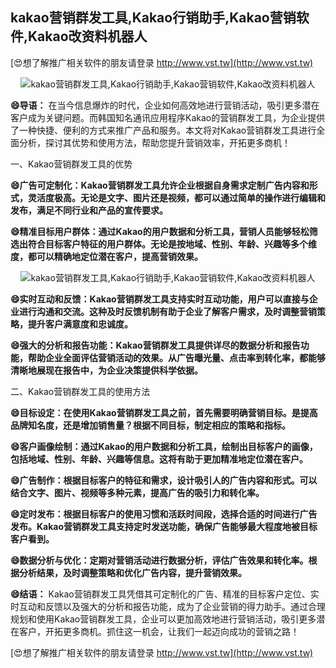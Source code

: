 ## **kakao营销群发工具,Kakao行销助手,Kakao营销软件,Kakao改资料机器人**

[😍想了解推广相关软件的朋友请登录 http://www.vst.tw](http://www.vst.tw)

 <center><img src="https://vst.tw/MP4/tuiguang/png/1.png" alt="kakao营销群发工具,Kakao行销助手,Kakao营销软件,Kakao改资料机器人"></center>

**😄导语：**
在当今信息爆炸的时代，企业如何高效地进行营销活动，吸引更多潜在客户成为关键问题。而韩国知名通讯应用程序Kakao的营销群发工具，为企业提供了一种快捷、便利的方式来推广产品和服务。本文将对Kakao营销群发工具进行全面分析，探讨其优势和使用方法，帮助您提升营销效率，开拓更多商机！

一、Kakao营销群发工具的优势

**😄广告可定制化：Kakao营销群发工具允许企业根据自身需求定制广告内容和形式，灵活度极高。无论是文字、图片还是视频，都可以通过简单的操作进行编辑和发布，满足不同行业和产品的宣传要求。**

**😄精准目标用户群体：通过Kakao的用户数据和分析工具，营销人员能够轻松筛选出符合目标客户特征的用户群体。无论是按地域、性别、年龄、兴趣等多个维度，都可以精确地定位潜在客户，提高营销效果。**

 <center><img src="https://vst.tw/MP4/tuiguang/png/1.png" alt="kakao营销群发工具,Kakao行销助手,Kakao营销软件,Kakao改资料机器人"></center>

**😄实时互动和反馈：Kakao营销群发工具支持实时互动功能，用户可以直接与企业进行沟通和交流。这种及时反馈机制有助于企业了解客户需求，及时调整营销策略，提升客户满意度和忠诚度。**

**😄强大的分析和报告功能：Kakao营销群发工具提供详尽的数据分析和报告功能，帮助企业全面评估营销活动的效果。从广告曝光量、点击率到转化率，都能够清晰地展现在报告中，为企业决策提供科学依据。**

二、Kakao营销群发工具的使用方法

**😄目标设定：在使用Kakao营销群发工具之前，首先需要明确营销目标。是提高品牌知名度，还是增加销售量？根据不同目标，制定相应的策略和指标。**

**😄客户画像绘制：通过Kakao的用户数据和分析工具，绘制出目标客户的画像，包括地域、性别、年龄、兴趣等信息。这将有助于更加精准地定位潜在客户。**

**😄广告制作：根据目标客户的特征和需求，设计吸引人的广告内容和形式。可以结合文字、图片、视频等多种元素，提高广告的吸引力和转化率。**

**😄定时发布：根据目标客户的使用习惯和活跃时间段，选择合适的时间进行广告发布。Kakao营销群发工具支持定时发送功能，确保广告能够最大程度地被目标客户看到。**

**😄数据分析与优化：定期对营销活动进行数据分析，评估广告效果和转化率。根据分析结果，及时调整策略和优化广告内容，提升营销效果。**

**😄结语：**
Kakao营销群发工具凭借其可定制化的广告、精准的目标客户定位、实时互动和反馈以及强大的分析和报告功能，成为了企业营销的得力助手。通过合理规划和使用Kakao营销群发工具，企业可以更加高效地进行营销活动，吸引更多潜在客户，开拓更多商机。抓住这一机会，让我们一起迈向成功的营销之路！

[😍想了解推广相关软件的朋友请登录 http://www.vst.tw](http://www.vst.tw)



